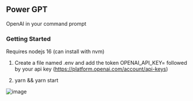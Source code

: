 ## Power GPT

OpenAI in your command prompt



### Getting Started 

Requires nodejs 16 (can install with nvm) 

1. Create a file named .env and add the token OPENAI_API_KEY= followed by your api key  (https://platform.openai.com/account/api-keys)

2. yarn && yarn start 






![image](https://user-images.githubusercontent.com/6249263/227419638-1f703d4f-163a-4c14-86f7-97e148313c67.png)
